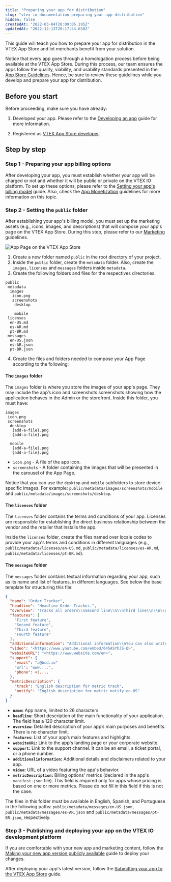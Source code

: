 ```yaml
---
title: "Preparing your app for distribution"
slug: "vtex-io-documentation-preparing-your-app-distribution"
hidden: false
createdAt: "2022-03-04T20:09:05.195Z"
updatedAt: "2022-12-13T20:17:44.658Z"
---
```


This guide will teach you how to prepare your app for distribution in the VTEX App Store and let merchants benefit from your solution.

Notice that every app goes through a homologation process before being available at the VTEX App Store. During this process, our team ensures the apps follow the quality, viability, and usability standards presented in the [App Store Guidelines](https://developers.vtex.com/docs/guides/vtex-io-documentation-homologation-requirements-for-vtex-app-store). Hence, be sure to review these guidelines while you develop and prepare your app for distribution.

## Before you start

Before proceeding, make sure you have already:

1. Developed your app. Please refer to the [Developing an app](https://developers.vtex.com/docs/guides/vtex-io-documentation-developing-an-app) guide for more information.

2. Registered as [VTEX App Store developer](https://developers.vtex.com/docs/guides/vtex-io-documentation-becoming-a-registered-vtex-app-store-developer).

## Step by step

### Step 1 - Preparing your app billing options

After developing your app, you must establish whether your app will be charged or not and whether it will be public or private on the VTEX IO platform. To set up these options, please refer to the [Setting your app's billing model](https://developers.vtex.com/docs/guides/vtex-io-documentation-setting-your-apps-billing-model) guide. Also, check the [App Monetization](https://developers.vtex.com/docs/guides/vtex-io-documentation-business-guidelines-app-monetization) guidelines for more information on this topic.

### Step 2 - Setting the `public` folder

After establishing your app's billing model, you must set up the marketing assets (e.g., icons, images, and descriptions) that will compose your app's page on the VTEX App Store. During this step, please refer to our [Marketing](https://developers.vtex.com/docs/guides/vtex-io-documentation-business-guidelines-marketing-assets) guidelines.

![App Page on the VTEX App Store](https://cdn.jsdelivr.net/gh/vtexdocs/dev-portal-content@main/images/vtex-io-documentation-preparing-your-app-distribution-0.gif)

1. Create a new folder named `public` in the root directory of your project.
2. Inside the `public` folder, create the `metadata` folder. Also, create the `images`, `licenses` and `messages` folders inside `metadata`.
3. Create the following folders and files for the respectives directories.

```
public
 metadata
  images
   icon.png
   screenshots
    desktop

    mobile
 licenses
  en-US.md
  es-AR.md
  pt-BR.md
 messages
  en-US.json
  es-AR.json
  pt-BR.json
```

4. Create the files and folders needed to compose your App Page according to the following:

#### The `images` folder

The `images` folder is where you store the images of your app's page. They may include the app’s icon and screenshots screenshots showing how the application behaves in the Admin or the storefront. Inside this folder, you must have:

```
images
 icon.png 
 screenshots
  desktop
   {add-a-file}.png
   {add-a-file}.png

  mobile
   {add-a-file}.png
   {add-a-file}.png

```

- `icon.png` - A file of the app icon.
- `screenshots` - A folder containing the images that will be presented in the carousel of the App Page.

Notice that you can use the `desktop` and `mobile` subfolders to store device-specific images. For example: `public/metadata/images/screenshots/mobile` and `public/metadata/images/screenshots/desktop`.

#### The `licenses` folder

The `licenses` folder contains the terms and conditions of your app. Licenses are responsible for establishing the direct business relationship between the vendor and the retailer that installs the app.

Inside the `licenses` folder, create the files named over locale codes to provide your app's terms and conditions in different languages (e.g., `public/metadata/licenses/en-US.md`, `public/metadata/licenses/es-AR.md`, `public/metadata/licenses/pt-BR.md`).

#### The `messages` folder

The `messages` folder contains textual information regarding your app, such as its name and list of features, in different languages.
See below the base template for structuring this file:

```json
{
  "name": "Order Tracker",
  "headline": "Headline Order Tracker.",
  "overview": "Tracks all orders\\nSecond line\\n\\nThird line\\n\\n\\n\\n\\nFourth line",
  "features": [
    "First feature",
    "Second feature",
    "Third feature",
    "Fourth feature"
  ],
  "additionalinformation": "Additional information\\nYou can also write new lines here\\n\\n\\nIt should work just like the overview",
  "video": "<https://www.youtube.com/embed/645ASYhJS-Q>",
  "websiteURL": "<https://www.website.com/en>",
  "support": {
    "email": "a@bcd.io"
    "url": "www....",
    "phone": +1....
  },
  "metricDescription": {
    "track": "English description for metric track",
    "notify": "English description for metric notify en-US"
  }
}
```

- **`name`:** App name, limited to 26 characters.
- **`headline`:** Short description of the main functionality of your application. The field has a 120 character limit.
- **`overview`:** Detailed description of your app’s main purposes and benefits. There is no character limit.
- **`features`:** List of your app’s main features and highlights.
- **`websiteURL`:** Link to the app's landing page or your corporate website.
- **`support`:** Link to the support channel. It can be an email, a ticket portal, or a phone number.
- **`additionalinformation`:** Additional details and disclaimers related to your app.
- **`video`:** URL of a video featuring the app's behavior.
- **`metricDescription`:** Billing options' metrics (declared in the app's `manifest.json` file). This field is required only for apps whose pricing is based on one or more metrics. Please do not fill in this field if this is not the case.

The files in this folder must be available in English, Spanish, and Portuguese in the following paths: `public/metadata/messages/en-US.json`, `public/metadata/messages/es-AR.json` and `public/metadata/messages/pt-BR.json`, respectively.

### Step 3 - Publishing and deploying your app on the VTEX IO development platform

If you are comfortable with your new app and marketing content, follow the [Making your new app version publicly available](https://developers.vtex.com/docs/guides/vtex-io-documentation-making-your-new-app-version-publicly-available) guide to deploy your changes.

After deploying your app's latest version, follow the [Submitting your app to the VTEX App Store](https://developers.vtex.com/docs/guides/vtex-io-documentation-submitting-your-app-in-the-vtex-app-store) guide.
